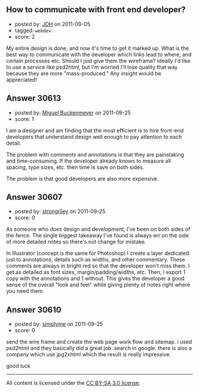 ## How to communicate with front end developer?

- posted by: [JDH](https://stackexchange.com/users/-1/13136-jdh) on 2011-09-05
- tagged: `webdev`
- score: 2

My entire design is done, and now it's time to get it marked up. What is the best way to communicate with the developer which links lead to where, and certain processes etc. Should I just give them the wireframe? Ideally I'd like to use a service like psd2html, but I'm worried I'll lose quality that way because they are more "mass-produced." Any insight would be appreciated!


## Answer 30613

- posted by: [Miguel Buckenmeyer](https://stackexchange.com/users/-1/2383-miguel-buckenmeyer) on 2011-09-25
- score: 1

I am a designer and am finding that the most efficient is to hire front-end developers that understand design well enough to pay attention to each detail. 

The problem with comments and annotations is that they are painstaking and time-consuming. If the developer already knows to measure all spacing, type sizes, etc. then time is save on both sides. 

The problem is that good developers are also more expensive.


## Answer 30607

- posted by: [strongriley](https://stackexchange.com/users/-1/13514-strongriley) on 2011-09-25
- score: 0

As someone who does design and development, I've been on both sides of the fence.  The single biggest takeaway I've found is always err on the side of more detailed notes so there's not change for mistake.

In Illustrator (concept is the same for Photoshop) I create a layer dedicated just to annotations, details such as widths, and other commentary.  These comments are always in bright red so that the developer won't miss them.  I get as detailed as font sizes, margin/padding/widths, etc.  Then, I export 1 copy with the annotations and 1 without.  This gives the developer a good sense of the overall "look and feel" while giving plenty of notes right where you need them.


## Answer 30610

- posted by: [simplyme](https://stackexchange.com/users/-1/11458-simplyme) on 2011-09-25
- score: 0

send the wire frame and create the web page work flow and sitemap.
i used psd2html and they basically did a great job. search in google. 
there is also a company which use jpg2xhtml which the result is really impressive.

good luck




---

All content is licensed under the [CC BY-SA 3.0 license](https://creativecommons.org/licenses/by-sa/3.0/).
